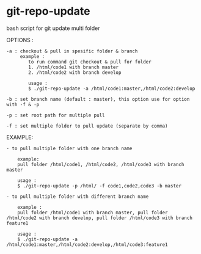 # git-repo-update

bash script for git update multi folder

OPTIONS :

    -a : checkout & pull in spesific folder & branch
         example :
            to run command git checkout & pull for folder
            1. /html/code1 with branch master
            2. /html/code2 with branch develop
            
            usage :
            $ ./git-repo-update -a /html/code1:master,/html/code2:develop 

    -b : set branch name (default : master), this option use for option with -f & -p
    
    -p : set root path for multiple pull
    
    -f : set multiple folder to pull update (separate by comma)
    
    
EXAMPLE:

    - to pull multiple folder with one branch name
    
        example:
        pull folder /html/code1, /html/code2, /html/code3 with branch master
            
        usage :
        $ ./git-repo-update -p /html/ -f code1,code2,code3 -b master
        
    - to pull multiple folder with different branch name
    
        example :
        pull folder /html/code1 with branch master, pull folder /html/code2 with branch develop, pull folder /html/code3 with branch feature1
    
        usage :
        $ ./git-repo-update -a /html/code1:master,/html/code2:develop,/html/code3:feature1
        
